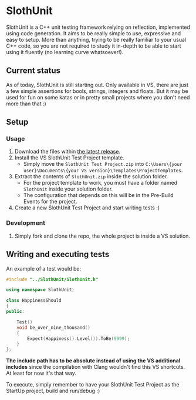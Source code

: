 # SlothUnit

SlothUnit is a C++ unit testing framework relying on reflection, implemented using code generation. It aims to be really simple to use, expressive and easy to setup. More than anything, trying to be really familiar to your usual C++ code, so you are not required to study it in-depth to be able to start using it fluently (no learning curve whatsoever!).


## Current status

As of today, SlothUnit is still starting out. Only available in VS, there are just a few simple assertions for bools, strings, integers and floats. But it may be used for fun on some katas or in pretty small projects where you don't need more than that :)


## Setup

### Usage

1. Download the files within [the latest release](https://github.com/Suui/SlothUnit/releases).
2. Install the VS SlothUnit Test Project template.
    - Simply move the `SlothUnit Test Project.zip` into `C:\Users\{your user}\Documents\{your VS version}\Templates\ProjectTemplates`.
3. Extract the contents of `SlothUnit.zip` inside the solution folder.
    - For the project template to work, you must have a folder named `SlothUnit` inside your solution folder.
    - The configuration that depends on this will be in the Pre-Build Events for the project.
4. Create a new SlothUnit Test Project and start writing tests :)

### Development

1. Simply fork and clone the repo, the whole project is inside a VS solution.


## Writing and executing tests

An example of a test would be:

```cpp
#include "../SlothUnit/SlothUnit.h"

using namespace SlothUnit;

class HappinessShould
{
public:

    Test()
    void be_over_nine_thousand()
    {
        Expect(Happiness().Level()).ToBe(9999);
    }
};
```
**The include path has to be absolute instead of using the VS additional includes** since the compilation with Clang wouldn't find this VS shortcuts. At least for now it's that way.

To execute, simply remember to have your SlothUnit Test Project as the StartUp project, build and run/debug :)


